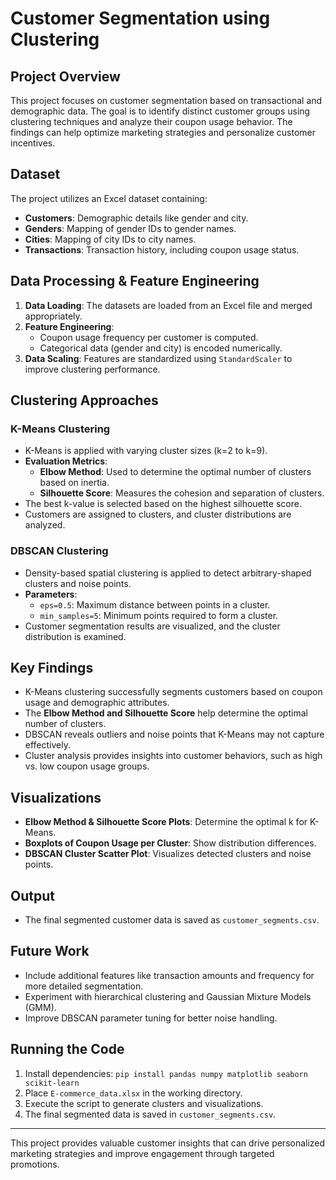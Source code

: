 # Customer Segmentation using Clustering

## Project Overview
This project focuses on customer segmentation based on transactional and demographic data. The goal is to identify distinct customer groups using clustering techniques and analyze their coupon usage behavior. The findings can help optimize marketing strategies and personalize customer incentives.

## Dataset
The project utilizes an Excel dataset containing:
- **Customers**: Demographic details like gender and city.
- **Genders**: Mapping of gender IDs to gender names.
- **Cities**: Mapping of city IDs to city names.
- **Transactions**: Transaction history, including coupon usage status.

## Data Processing & Feature Engineering
1. **Data Loading**: The datasets are loaded from an Excel file and merged appropriately.
2. **Feature Engineering**:
   - Coupon usage frequency per customer is computed.
   - Categorical data (gender and city) is encoded numerically.
3. **Data Scaling**: Features are standardized using `StandardScaler` to improve clustering performance.

## Clustering Approaches
### K-Means Clustering
- K-Means is applied with varying cluster sizes (k=2 to k=9).
- **Evaluation Metrics**:
  - **Elbow Method**: Used to determine the optimal number of clusters based on inertia.
  - **Silhouette Score**: Measures the cohesion and separation of clusters.
- The best k-value is selected based on the highest silhouette score.
- Customers are assigned to clusters, and cluster distributions are analyzed.

### DBSCAN Clustering
- Density-based spatial clustering is applied to detect arbitrary-shaped clusters and noise points.
- **Parameters**:
  - `eps=0.5`: Maximum distance between points in a cluster.
  - `min_samples=5`: Minimum points required to form a cluster.
- Customer segmentation results are visualized, and the cluster distribution is examined.

## Key Findings
- K-Means clustering successfully segments customers based on coupon usage and demographic attributes.
- The **Elbow Method and Silhouette Score** help determine the optimal number of clusters.
- DBSCAN reveals outliers and noise points that K-Means may not capture effectively.
- Cluster analysis provides insights into customer behaviors, such as high vs. low coupon usage groups.

## Visualizations
- **Elbow Method & Silhouette Score Plots**: Determine the optimal k for K-Means.
- **Boxplots of Coupon Usage per Cluster**: Show distribution differences.
- **DBSCAN Cluster Scatter Plot**: Visualizes detected clusters and noise points.

## Output
- The final segmented customer data is saved as `customer_segments.csv`.

## Future Work
- Include additional features like transaction amounts and frequency for more detailed segmentation.
- Experiment with hierarchical clustering and Gaussian Mixture Models (GMM).
- Improve DBSCAN parameter tuning for better noise handling.

## Running the Code
1. Install dependencies: `pip install pandas numpy matplotlib seaborn scikit-learn`
2. Place `E-commerce_data.xlsx` in the working directory.
3. Execute the script to generate clusters and visualizations.
4. The final segmented data is saved in `customer_segments.csv`.

---
This project provides valuable customer insights that can drive personalized marketing strategies and improve engagement through targeted promotions.

